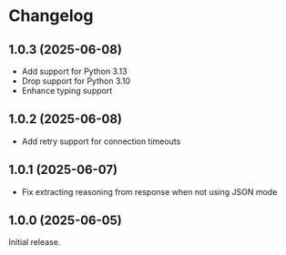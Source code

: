 # Changelog

## 1.0.3 (2025-06-08)

- Add support for Python 3.13
- Drop support for Python 3.10
- Enhance typing support

## 1.0.2 (2025-06-08)

- Add retry support for connection timeouts

## 1.0.1 (2025-06-07)

- Fix extracting reasoning from response when not using JSON mode

## 1.0.0 (2025-06-05)

Initial release.
